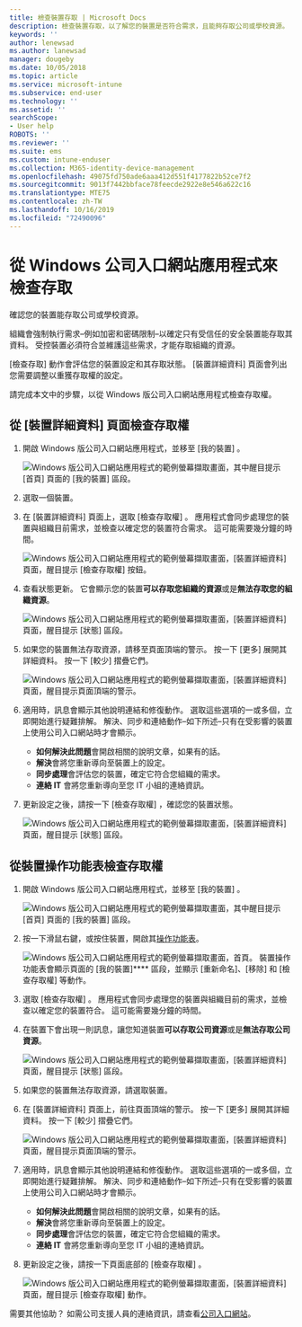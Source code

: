```yaml
---
title: 檢查裝置存取 | Microsoft Docs
description: 檢查裝置存取，以了解您的裝置是否符合需求，且能夠存取公司或學校資源。
keywords: ''
author: lenewsad
ms.author: lanewsad
manager: dougeby
ms.date: 10/05/2018
ms.topic: article
ms.service: microsoft-intune
ms.subservice: end-user
ms.technology: ''
ms.assetid: ''
searchScope:
- User help
ROBOTS: ''
ms.reviewer: ''
ms.suite: ems
ms.custom: intune-enduser
ms.collection: M365-identity-device-management
ms.openlocfilehash: 49075fd750ade6aaa412d551f4177822b52ce7f2
ms.sourcegitcommit: 9013f7442bbface78feecde2922e8e546a622c16
ms.translationtype: MTE75
ms.contentlocale: zh-TW
ms.lasthandoff: 10/16/2019
ms.locfileid: "72490096"
---
```

# <a name="check-access-from-company-portal-app-for-windows"></a>從 Windows 公司入口網站應用程式來檢查存取

確認您的裝置能存取公司或學校資源。 

組織會強制執行需求&ndash;例如加密和密碼限制&ndash;以確定只有受信任的安全裝置能存取其資料。 受控裝置必須符合並維護這些需求，才能存取組織的資源。

[檢查存取]  動作會評估您的裝置設定和其存取狀態。 [裝置詳細資料]  頁面會列出您需要調整以重獲存取權的設定。 

請完成本文中的步驟，以從 Windows 版公司入口網站應用程式檢查存取權。  

## <a name="check-access-from-device-details-page"></a>從 [裝置詳細資料] 頁面檢查存取權  
1. 開啟 Windows 版公司入口網站應用程式，並移至 [我的裝置]  。  

    ![Windows 版公司入口網站應用程式的範例螢幕擷取畫面，其中醒目提示 [首頁] 頁面的 [我的裝置] 區段。](./media/1809_CheckAccess_Context_Select_Device.png)  
2. 選取一個裝置。  
3. 在 [裝置詳細資料]  頁面上，選取 [檢查存取權]  。 應用程式會同步處理您的裝置與組織目前需求，並檢查以確定您的裝置符合需求。 這可能需要幾分鐘的時間。  

    ![Windows 版公司入口網站應用程式的範例螢幕擷取畫面，[裝置詳細資料] 頁面，醒目提示 [檢查存取權] 按鈕。](./media/1809_CheckAccess_Checking_Status.png) 

4. 查看狀態更新。 它會顯示您的裝置**可以存取您組織的資源**或是**無法存取您的組織資源**。  

   ![Windows 版公司入口網站應用程式的範例螢幕擷取畫面，[裝置詳細資料] 頁面，醒目提示 [狀態] 區段。](./media/1809_CheckAccess_Device_details_status1.png)  
   
5. 如果您的裝置無法存取資源，請移至頁面頂端的警示。 按一下 [更多]  展開其詳細資料。 按一下 [較少]  摺疊它們。  

    ![Windows 版公司入口網站應用程式的範例螢幕擷取畫面，[裝置詳細資料] 頁面，醒目提示頁面頂端的警示。](./media/1809_CheckAccess_Device_details_alert1.png)  

6. 適用時，訊息會顯示其他說明連結和修復動作。 選取這些選項的一或多個，立即開始進行疑難排解。 解決、同步和連絡動作&ndash;如下所述&ndash;只有在受影響的裝置上使用公司入口網站時才會顯示。  

     * **如何解決此問題**會開啟相關的說明文章，如果有的話。  
     * **解決**會將您重新導向至裝置上的設定。  
     * **同步處理**會評估您的裝置，確定它符合您組織的需求。  
     * **連絡 IT** 會將您重新導向至您 IT 小組的連絡資訊。   
 
6. 更新設定之後，請按一下 [檢查存取權]  ，確認您的裝置狀態。  

    ![Windows 版公司入口網站應用程式的範例螢幕擷取畫面，[裝置詳細資料] 頁面，醒目提示 [狀態] 區段。](./media/1809_CheckAccess_Device_details_status1.png)  

## <a name="check-access-from-device-context-menu"></a>從裝置操作功能表檢查存取權  
1. 開啟 Windows 版公司入口網站應用程式，並移至 [我的裝置]  。  

    ![Windows 版公司入口網站應用程式的範例螢幕擷取畫面，其中醒目提示 [首頁] 頁面的 [我的裝置] 區段。](./media/1809_CheckAccess_Context_Select_Device.png)  

2. 按一下滑鼠右鍵，或按住裝置，開啟其[操作功能表](https://docs.microsoft.com//windows/uwp/design/controls-and-patterns/menus)。  

    ![Windows 版公司入口網站應用程式的範例螢幕擷取畫面，首頁。 裝置操作功能表會顯示頁面的 [我的裝置]**** 區段，並顯示 [重新命名]、[移除] 和 [檢查存取權] 等動作。](./media/1809_DeviceContextMenu_Windows_CP.png)  
3. 選取 [檢查存取權]  。 應用程式會同步處理您的裝置與組織目前的需求，並檢查以確定您的裝置符合。 這可能需要幾分鐘的時間。  
 
4. 在裝置下會出現一則訊息，讓您知道裝置**可以存取公司資源**或是**無法存取公司資源**。 

    ![Windows 版公司入口網站應用程式的範例螢幕擷取畫面，[裝置詳細資料] 頁面，醒目提示 [狀態] 區段。](./media/1809_CheckAccess_Context_Menu_Alert2.png) 

5. 如果您的裝置無法存取資源，請選取裝置。  
6. 在 [裝置詳細資料]  頁面上，前往頁面頂端的警示。 按一下 [更多]  展開其詳細資料。 按一下 [較少]  摺疊它們。  

    ![Windows 版公司入口網站應用程式的範例螢幕擷取畫面，[裝置詳細資料] 頁面，醒目提示頁面頂端的警示。](./media/1809_CheckAccess_Device_details_alert1.png)  

6. 適用時，訊息會顯示其他說明連結和修復動作。 選取這些選項的一或多個，立即開始進行疑難排解。 解決、同步和連絡動作&ndash;如下所述&ndash;只有在受影響的裝置上使用公司入口網站時才會顯示。  

     * **如何解決此問題**會開啟相關的說明文章，如果有的話。  
     * **解決**會將您重新導向至裝置上的設定。  
     * **同步處理**會評估您的裝置，確定它符合您組織的需求。  
     * **連絡 IT** 會將您重新導向至您 IT 小組的連絡資訊。    

7. 更新設定之後，請按一下頁面底部的 [檢查存取權]  。  

    ![Windows 版公司入口網站應用程式的範例螢幕擷取畫面，[裝置詳細資料] 頁面，醒目提示 [檢查存取權] 動作。](./media/1809_CheckAccess_Device_details_button.png) 


需要其他協助？ 如需公司支援人員的連絡資訊，請查看[公司入口網站](https://go.microsoft.com/fwlink/?linkid=2010980)。
